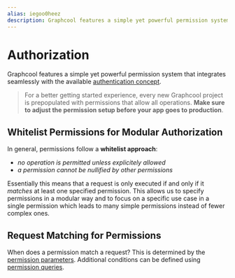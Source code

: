 ```yaml
---
alias: iegoo0heez
description: Graphcool features a simple yet powerful permission system that integrates seamlessly with the available authentication solutions.
---
```


# Authorization

Graphcool features a simple yet powerful permission system that integrates seamlessly with the available [authentication concept](!alias-geekae9gah).

> For a better getting started experience, every new Graphcool project is prepopulated with permissions that allow all operations. **Make sure to adjust the permission setup before your app goes to production**.

## Whitelist Permissions for Modular Authorization

In general, permissions follow a **whitelist approach**:

* *no operation is permitted unless explicitely allowed*
* *a permission cannot be nullified by other permissions*

Essentially this means that a request is only executed if and only if it *matches* at least one specified permission. This allows us to specify permissions in a modular way and to focus on a specific use case in a single permission which leads to many simple permissions instead of fewer complex ones.

## Request Matching for Permissions

When does a permission match a request? This is determined by the [permission parameters](!alias-soh5hu6xah). Additional conditions can be defined using [permission queries](!alias-iox3aqu0ee).

